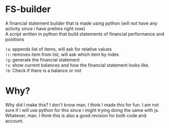 # FS-builder
A financial statement builder that is made using python (will not have any activity since i have prelims right now)   
A script written in python that build statements of financial performance and positions
    
    
`!a`: appends list of items, will ask for relative values   
`!r`: removes item from list, will ask which item by index    
`!g`: generate the financial statement    
`!s`: show current balances and how the financial statement looks like.   
`!b`: Check if there is a balance or not    

# Why?

Why did I make this? I don't know man, I think I made this for fun. I am not sure if i will use python for this since i might trying doing the same with js. Whatever, man. I think this is also a good revision for both code and account.
